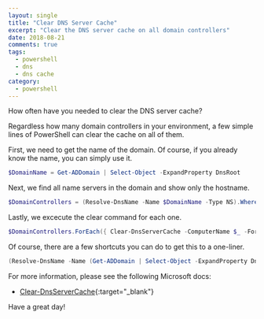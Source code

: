 ```yaml
---
layout: single
title: "Clear DNS Server Cache"
excerpt: "Clear the DNS server cache on all domain controllers"
date: 2018-08-21
comments: true
tags:
  - powershell
  - dns
  - dns cache
category:
  - powershell
---
```


How often have you needed to clear the DNS server cache?

Regardless how many domain controllers in your environment, a few simple lines of PowerShell can clear the cache on all of them.

First, we need to get the name of the domain. Of course, if you already know the name, you can simply use it.

```powershell
$DomainName = Get-ADDomain | Select-Object -ExpandProperty DnsRoot
```

Next, we find all name servers in the domain and show only the hostname.

```powershell
$DomainControllers = (Resolve-DnsName -Name $DomainName -Type NS).Where({ $_.Type -eq 'NS' }).NameHost
```

Lastly, we excecute the clear command for each one.

```powershell
$DomainControllers.ForEach({ Clear-DnsServerCache -ComputerName $_ -Force })
```

Of course, there are a few shortcuts you can do to get this to a one-liner.

```powershell
(Resolve-DnsName -Name (Get-ADDomain | Select-Object -ExpandProperty DnsRoot -Type NS).Where({ $_.Type -eq 'NS' }).NameHost.ForEach({ Clear-DnsServerCache -ComputerName $_ -Force })
```

For more information, please see the following Microsoft docs:

* [Clear-DnsServerCache](https://docs.microsoft.com/en-us/powershell/module/dnsserver/clear-dnsservercache){:target="_blank"}

Have a great day!